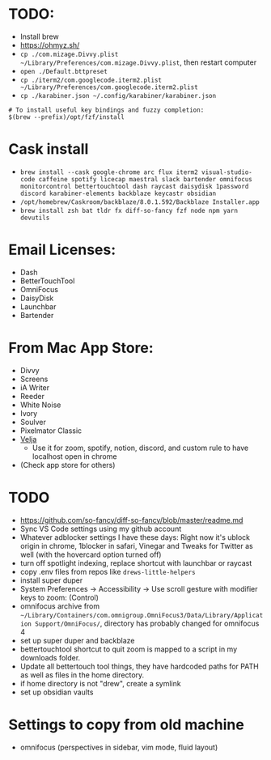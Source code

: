 # TODO:
* Install brew
* https://ohmyz.sh/
* `cp ./com.mizage.Divvy.plist ~/Library/Preferences/com.mizage.Divvy.plist`, then restart computer
* `open ./Default.bttpreset`
* `cp ./iterm2/com.googlecode.iterm2.plist ~/Library/Preferences/com.googlecode.iterm2.plist`
* `cp ./karabiner.json ~/.config/karabiner/karabiner.json`

```
# To install useful key bindings and fuzzy completion:
$(brew --prefix)/opt/fzf/install
```

# Cask install
* `brew install --cask google-chrome arc flux iterm2 visual-studio-code caffeine spotify licecap maestral slack bartender omnifocus monitorcontrol bettertouchtool dash raycast daisydisk 1password discord karabiner-elements backblaze keycastr obsidian`
* `/opt/homebrew/Caskroom/backblaze/8.0.1.592/Backblaze Installer.app`
* `brew install zsh bat tldr fx diff-so-fancy fzf node npm yarn devutils`


# Email Licenses:
* Dash
* BetterTouchTool
* OmniFocus
* DaisyDisk
* Launchbar
* Bartender

# From Mac App Store:
* Divvy
* Screens
* iA Writer
* Reeder
* White Noise
* Ivory
* Soulver
* Pixelmator Classic
* [Velja](https://sindresorhus.com/velja)
	* Use it for zoom, spotify, notion, discord, and custom rule to have localhost open in chrome
* (Check app store for others)

# TODO
* https://github.com/so-fancy/diff-so-fancy/blob/master/readme.md
* Sync VS Code settings using my github account
* Whatever adblocker settings I have these days: Right now it's ublock origin in chrome, 1blocker in safari, Vinegar and Tweaks for Twitter as well (with the hovercard option turned off)
* turn off spotlight indexing, replace shortcut with launchbar or raycast
* copy .env files from repos like `drews-little-helpers`
* install super duper
* System Preferences -> Accessibility -> Use scroll gesture with modifier keys to zoom: (Control)
* omnifocus archive from `~/Library/Containers/com.omnigroup.OmniFocus3/Data/Library/Application Support/OmniFocus/`, directory has probably changed for omnifocus 4
* set up super duper and backblaze
* bettertouchtool shortcut to quit zoom is mapped to a script in my downloads folder.
* Update all bettertouch tool things, they have hardcoded paths for PATH as well as files in the home directory.
* if home directory is not "drew", create a symlink
* set up obsidian vaults

# Settings to copy from old machine

* omnifocus (perspectives in sidebar, vim mode, fluid layout)
